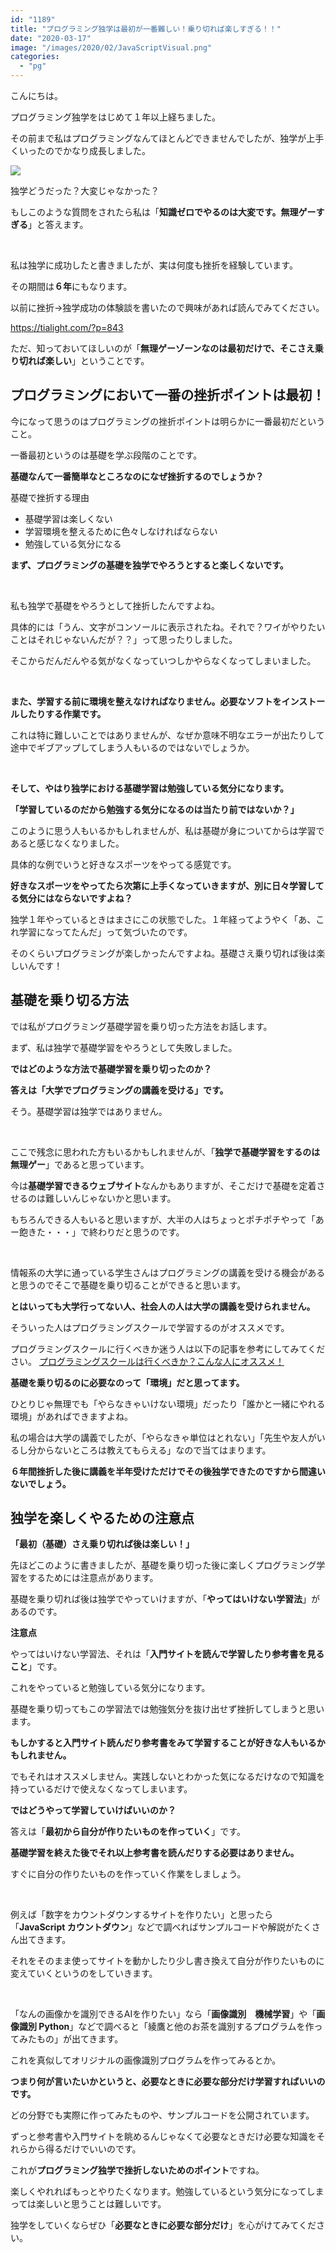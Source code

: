 ```yaml
---
id: "1189"
title: "プログラミング独学は最初が一番難しい！乗り切れば楽しすぎる！！"
date: "2020-03-17"
image: "/images/2020/02/JavaScriptVisual.png"
categories: 
  - "pg"
---
```


こんにちは。

プログラミング独学をはじめて１年以上経ちました。

その前まで私はプログラミングなんてほとんどできませんでしたが、独学が上手くいったのでかなり成長しました。

![](https://tialight.com/wp-content/themes/cocoon-master/images/b-man.png)

独学どうだった？大変じゃなかった？

もしこのような質問をされたら私は「**知識ゼロでやるのは大変です。無理ゲーすぎる**」と答えます。

 

私は独学に成功したと書きましたが、実は何度も挫折を経験しています。

その期間は**６年**にもなります。

以前に挫折→独学成功の体験談を書いたので興味があれば読んでみてください。

https://tialight.com/?p=843

ただ、知っておいてほしいのが「**無理ゲーゾーンなのは最初だけで、そこさえ乗り切れば楽しい**」ということです。

## プログラミングにおいて一番の挫折ポイントは最初！

今になって思うのはプログラミングの挫折ポイントは明らかに一番最初だということ。

一番最初というのは基礎を学ぶ段階のことです。

**基礎なんて一番簡単なところなのになぜ挫折するのでしょうか？**

基礎で挫折する理由

- 基礎学習は楽しくない
- 学習環境を整えるために色々しなければならない
- 勉強している気分になる

**まず、プログラミングの基礎を独学でやろうとすると楽しくないです。**

 

私も独学で基礎をやろうとして挫折したんですよね。

具体的には「うん、文字がコンソールに表示されたね。それで？ワイがやりたいことはそれじゃないんだが？？」って思ったりしました。

そこからだんだんやる気がなくなっていつしかやらなくなってしまいました。

 

**また、学習する前に環境を整えなければなりません。必要なソフトをインストールしたりする作業です。**

これは特に難しいことではありませんが、なぜか意味不明なエラーが出たりして途中でギブアップしてしまう人もいるのではないでしょうか。

 

**そして、やはり独学における基礎学習は勉強している気分になります。**

**「学習しているのだから勉強する気分になるのは当たり前ではないか？」**

このように思う人もいるかもしれませんが、私は基礎が身についてからは学習であると感じなくなりました。

具体的な例でいうと好きなスポーツをやってる感覚です。

**好きなスポーツをやってたら次第に上手くなっていきますが、別に日々学習してる気分にはならないですよね？**

独学１年やっているときはまさにこの状態でした。１年経ってようやく「あ、これ学習になってたんだ」って気づいたのです。

そのくらいプログラミングが楽しかったんですよね。基礎さえ乗り切れば後は楽しいんです！

## 基礎を乗り切る方法

では私がプログラミング基礎学習を乗り切った方法をお話します。

まず、私は独学で基礎学習をやろうとして失敗しました。

**ではどのような方法で基礎学習を乗り切ったのか？**

**答えは「大学でプログラミングの講義を受ける」です。**

そう。基礎学習は独学ではありません。

 

ここで残念に思われた方もいるかもしれませんが、「**独学で基礎学習をするのは無理ゲー**」であると思っています。

今は**基礎学習できるウェブサイト**なんかもありますが、そこだけで基礎を定着させるのは難しいんじゃないかと思います。

もちろんできる人もいると思いますが、大半の人はちょっとポチポチやって「あー飽きた・・・」で終わりだと思うのです。

 

情報系の大学に通っている学生さんはプログラミングの講義を受ける機会があると思うのでそこで基礎を乗り切ることができると思います。

**とはいっても大学行ってない人、社会人の人は大学の講義を受けられません。**

そういった人はプログラミングスクールで学習するのがオススメです。

プログラミングスクールに行くべきか迷う人は以下の記事を参考にしてみてください。 [プログラミングスクールは行くべきか？こんな人にオススメ！](https://tialight.com/?p=859)

**基礎を乗り切るのに必要なのって「環境」だと思ってます。**

ひとりじゃ無理でも「やらなきゃいけない環境」だったり「誰かと一緒にやれる環境」があればできますよね。

私の場合は大学の講義でしたが、「やらなきゃ単位はとれない」「先生や友人がいるし分からないところは教えてもらえる」なので当てはまります。

**６年間挫折した後に講義を半年受けただけでその後独学できたのですから間違いないでしょう。**

## 独学を楽しくやるための注意点

**「最初（基礎）さえ乗り切れば後は楽しい！」**

先ほどこのように書きましたが、基礎を乗り切った後に楽しくプログラミング学習をするためには注意点があります。

基礎を乗り切れば後は独学でやっていけますが、「**やってはいけない学習法**」があるのです。

**注意点**

やってはいけない学習法、それは「**入門サイトを読んで学習したり参考書を見ること**」です。

これをやっていると勉強している気分になります。

基礎を乗り切ってもこの学習法では勉強気分を抜け出せず挫折してしまうと思います。

**もしかすると入門サイト読んだり参考書をみて学習することが好きな人もいるかもしれません。**

でもそれはオススメしません。実践しないとわかった気になるだけなので知識を持っているだけで使えなくなってしまいます。

**ではどうやって学習していけばいいのか？**

答えは「**最初から自分が作りたいものを作っていく**」です。

**基礎学習を終えた後でそれ以上参考書を読んだりする必要はありません。**

すぐに自分の作りたいものを作っていく作業をしましょう。

 

例えば「数字をカウントダウンするサイトを作りたい」と思ったら「**JavaScript カウントダウン**」などで調べればサンプルコードや解説がたくさん出てきます。

それをそのまま使ってサイトを動かしたり少し書き換えて自分が作りたいものに変えていくというのをしていきます。

 

「なんの画像かを識別できるAIを作りたい」なら「**画像識別　機械学習**」や「**画像識別 Python**」などで調べると「綾鷹と他のお茶を識別するプログラムを作ってみたもの」が出てきます。

これを真似してオリジナルの画像識別プログラムを作ってみるとか。

**つまり何が言いたいかというと、必要なときに必要な部分だけ学習すればいいのです。**

どの分野でも実際に作ってみたものや、サンプルコードを公開されています。

ずっと参考書や入門サイトを眺めるんじゃなくて必要なときだけ必要な知識をそれらから得るだけでいいのです。

これが**プログラミング独学で挫折しないためのポイント**ですね。

楽しくやれればもっとやりたくなります。勉強しているという気分になってしまっては楽しいと思うことは難しいです。

独学をしていくならぜひ「**必要なときに必要な部分だけ**」を心がけてみてください。
